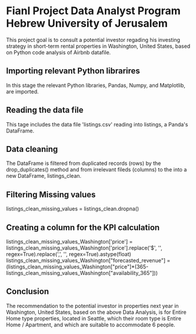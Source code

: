 # Fianl Project Data Analyst Program Hebrew University of Jerusalem
This project goal is to consult a potential investor regading his investing strategy in short-term rental properties in Washington, United States, based on Python code analysis of Airbnb datafile.

## Importing relevant Python librarires
In this stage the relevant Python libraries, Pandas, Numpy, and Matplotlib, are imported.

## Reading the data file
This tage includes the data file 'listings.csv' reading into listings, a Panda's DataFrame.

## Data cleaning
The DataFrame is filtered from duplicated records (rows) by the drop_duplicates() method and from irrelevant fileds (columns) to the into a new DataFrame, listings_clean. 

## Filtering Missing values
listings_clean_missing_values = listings_clean.dropna()

## Creating a column for the KPI calculation
listings_clean_missing_values_Washington['price'] = listings_clean_missing_values_Washington['price'].replace('\$', '', regex=True).replace('\,', '', regex=True).astype(float)
listings_clean_missing_values_Washington["forecasted_revenue"] = (listings_clean_missing_values_Washington["price"]*(365-listings_clean_missing_values_Washington["availability_365"]))

## Conclusion
The recommendation to the potential investor in properties next year in Washington, United States, based on the above Data Analysis, is for Entire Home type properties, located in Seattle, which their room type is
Entire Home / Apartment, and which are suitable to accommodate 6 people.
